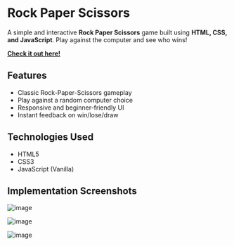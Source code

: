 # Rock Paper Scissors

A simple and interactive **Rock Paper Scissors** game built using **HTML, CSS, and JavaScript**. Play against the computer and see who wins!

[**Check it out here!**](https://pdivya26.github.io/RockPaperScissors/)

## Features

- Classic Rock-Paper-Scissors gameplay
- Play against a random computer choice
- Responsive and beginner-friendly UI
- Instant feedback on win/lose/draw

## Technologies Used

- HTML5
- CSS3
- JavaScript (Vanilla)

## Implementation Screenshots

![image](https://github.com/user-attachments/assets/230789a1-31b6-4e4b-8241-8b751336d1b4)

![image](https://github.com/user-attachments/assets/505fc304-22db-42ef-bb4e-577584859a60)

![image](https://github.com/user-attachments/assets/33a987c6-5b0b-4a42-869b-a019df1d5e2b)
